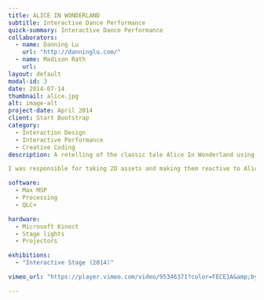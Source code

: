 ```yaml
---
title: ALICE IN WONDERLAND
subtitle: Interactive Dance Performance
quick-summary: Interactive Dance Performance
collaborators:
  - name: Danning Lu
    url: "http://danninglu.com/"
  - name: Madison Rath
    url:
layout: default
modal-id: 3
date: 2014-07-14
thumbnail: alice.jpg
alt: image-alt
project-date: April 2014
client: Start Bootstrap
category:
  - Interaction Design
  - Interactive Performance
  - Creative Coding
description: A retelling of the classic tale Alice In Wonderland using the wonders of this land. In this interactive dance performance we follow Alice, portrayed by Madison Rath, as she travels throughout Wonderland. The backgrounds (created in Photoshop and animated with Processing) as well as lights (controlled with QLC+) are responsive to the dancer's movements in real time.

I was responsible for taking 2D assets and making them reactive to Alice's Movements . I also created a custom show control interface within MaxMSP which allowed for smooth and seamless transitions between scenes.

software:
  - Max MSP
  - Processing
  - QLC+

hardware:
  - Microsoft Kinect
  - Stage lights
  - Projectors

exhibitions:
  - "Interactive Stage (2014)"

vimeo_url: "https://player.vimeo.com/video/95346371?color=FECE1A&amp;byline=0&amp;portrait=0"

---
```

